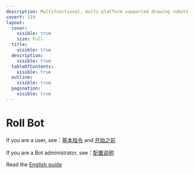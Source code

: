 ```yaml
---
description: Multifunctional, multi-platform supported drawing robots
coverY: 319
layout:
  cover:
    visible: true
    size: Full
  title:
    visible: true
  description:
    visible: true
  tableOfContents:
    visible: true
  outline:
    visible: true
  pagination:
    visible: true
---
```


# Roll Bot

If you are a user, see：[基本指令](brow-reference) and [开始之前](for-start.md)

If you are a Bot administrator, see：[配置说明](broken-reference)

Read the [English guide](https://app.gitbook.com/o/wtIZDsJW8xeq9lb44x4x/s/DkD9Dx744ASTSUTbEpy/)
